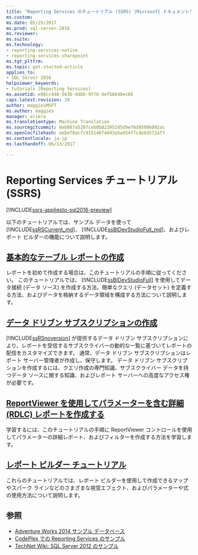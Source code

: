 ```yaml
---
title: "Reporting Services のチュートリアル (SSRS) |Microsoft ドキュメント"
ms.custom: 
ms.date: 05/25/2017
ms.prod: sql-server-2016
ms.reviewer: 
ms.suite: 
ms.technology:
- reporting-services-native
- reporting-services-sharepoint
ms.tgt_pltfrm: 
ms.topic: get-started-article
applies_to:
- SQL Server 2016
helpviewer_keywords:
- tutorials [Reporting Services]
ms.assetid: e90cc448-563b-4dbb-9776-defb8640ec66
caps.latest.revision: 39
author: maggiesMSFT
ms.author: maggies
manager: erikre
ms.translationtype: Machine Translation
ms.sourcegitcommit: 0eb007a5207ceb0b023952d5d9ef6d95986092ac
ms.openlocfilehash: eebe70acfc915140f4d43a5a454ffcde6d572af7
ms.contentlocale: ja-jp
ms.lasthandoff: 06/13/2017

---
```

# <a name="reporting-services-tutorials-ssrs"></a>Reporting Services チュートリアル (SSRS)

[!INCLUDE[ssrs-appliesto-sql2016-preview](../includes/ssrs-appliesto-sql2016-preview.md)]

以下のチュートリアルでは、サンプル データを使って [!INCLUDE[ssRSCurrent_md](../includes/ssrscurrent-md.md)]、 [!INCLUDE[ssBIDevStudioFull_md](../includes/ssbidevstudiofull-md.md)]、およびレポート ビルダーの機能について説明します。  
  
  
## <a name="create-a-basic-table-reportreporting-servicescreate-a-basic-table-report-ssrs-tutorialmd"></a>[基本的なテーブル レポートの作成](../reporting-services/create-a-basic-table-report-ssrs-tutorial.md)  
レポートを初めて作成する場合は、このチュートリアルの手順に従ってください。 このチュートリアルでは、 [!INCLUDE[ssBIDevStudioFull](../includes/ssbidevstudiofull-md.md)] を使用してデータ接続 (データ ソース) を作成する方法、簡単なクエリ (データセット) を定義する方法、およびデータを格納するデータ領域を構成する方法について説明します。  
  
## <a name="create-a-data-driven-subscriptionreporting-servicescreate-a-data-driven-subscription-ssrs-tutorialmd"></a>[データ ドリブン サブスクリプションの作成](../reporting-services/create-a-data-driven-subscription-ssrs-tutorial.md)  
[!INCLUDE[ssRSnoversion](../includes/ssrsnoversion-md.md)] が提供するデータ ドリブン サブスクリプションにより、レポートを受信するサブスクライバーの動的な一覧に基づいてレポートの配信をカスタマイズできます。 通常、データ ドリブン サブスクリプションはレポート サーバー管理者が作成し、保守します。 データ ドリブン サブスクリプションを作成するには、クエリ作成の専門知識、サブスクライバー データを持つデータ ソースに関する知識、およびレポート サーバーへの高度なアクセス権が必要です。  
   
## <a name="create-a-drillthrough-40rdlc41-report-with-parameters-using-reportviewerreporting-servicescreate-drillthrough-rdlc-report-with-parameters-reportviewermd"></a>[ReportViewer を使用してパラメーターを含む詳細 &#40;RDLC&#41; レポートを作成する](../reporting-services/create-drillthrough-rdlc-report-with-parameters-reportviewer.md)  
学習するには、このチュートリアルの手順に ReportViewer コントロールを使用してパラメーターの詳細レポート、およびフィルターを作成する方法を学習します。  
  
## <a name="report-builder-tutorialsreporting-servicesreport-builder-tutorialsmd"></a>[レポート ビルダー チュートリアル](../reporting-services/report-builder-tutorials.md)  
これらのチュートリアルでは、レポート ビルダーを使用して作成できるマップやスパーク ラインなどのさまざまな視覚エフェクト、およびパラメーターや式の使用方法について説明します。   
  
  
## <a name="see-also"></a>参照  
* [Adventure Works 2014 サンプル データベース](https://msftdbprodsamples.codeplex.com/releases/view/125550)  
* [CodePlex での Reporting Services のサンプル](http://go.microsoft.com/fwlink/?LinkId=198283)  
* [TechNet Wiki: SQL Server 2012 のサンプル](http://go.microsoft.com/fwlink/?linkID=220734)  
 
  
  
  


